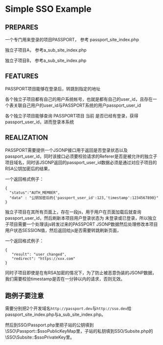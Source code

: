 # Simple SSO Example

## PREPARES

一个专门用来登录的项目PASSPORT， 参考 passport_site_index.php

独立子项目A， 参考a_sub_site_index.php

独立子项目B， 参考a_sub_site_index.php



## FEATURES

PASSPORT项目能够在登录后，转跳到指定的地址

各个独立子项目都有自己的用户系统帐号，也就是都有自己的user_id，且存在一个表关联自己用户的user_id与PASSPORT系统的用户passport_user_id

各个独立子项目能够查询 PASSPORT项目 当前 是否已经有登录，获得passport_user_id，进而登录本系统



## REALIZATION

PASSPORT需要提供一个JSONP接口用于返回是否登录状态以及passport_user_id，同时该接口必须要校验请求的Referer是否是被允许的独立子项目域名，同时该JSONP返回的passport_user_id数据必须是通过对应子项目的RSA公钥加密后的结果，

一个返回格式例子：
```
{
  "status":"AUTH_MEMBER",
  "data" : "公钥加密后的{'passport_user_id':123,'timestamp':1234567890}"
}
```
独立子项目在其所有页面上，存在一段js，用于用户在页面加载后就查询passport_user_id，然后刷新本项目用户登录状态为 未登录或已登录，所以独立子项目需要一个处理该js转发过来的PASSPORT JSONP数据然后处理修改本项目用户状态SESSION值，然后返回给js是否需要转跳刷新页面，

一个返回格式例子：
```
{
   "result": "user_changed",
   "redirect": "https://xxx.com"
}
```
同时子项目即使是在有RSA加密的情况下，为了防止被恶意伪装的JSONP数据，我们需要校验timestamp是否在一分钟以内的请求，否则无效。



## 跑例子要注意

需要分别把2个开发域名``http://passport.dev``与``http://sso.dev``给passport_site_index.php与a_sub_site_index.php。

然后到SSO/Passport.php里把子站的公钥填到\SSO\Passport::$ssoPublicKeyMap里，子站的私钥填到SSO/Subsite.php的\SSO\Subsite::$ssoPrivateKey里。









